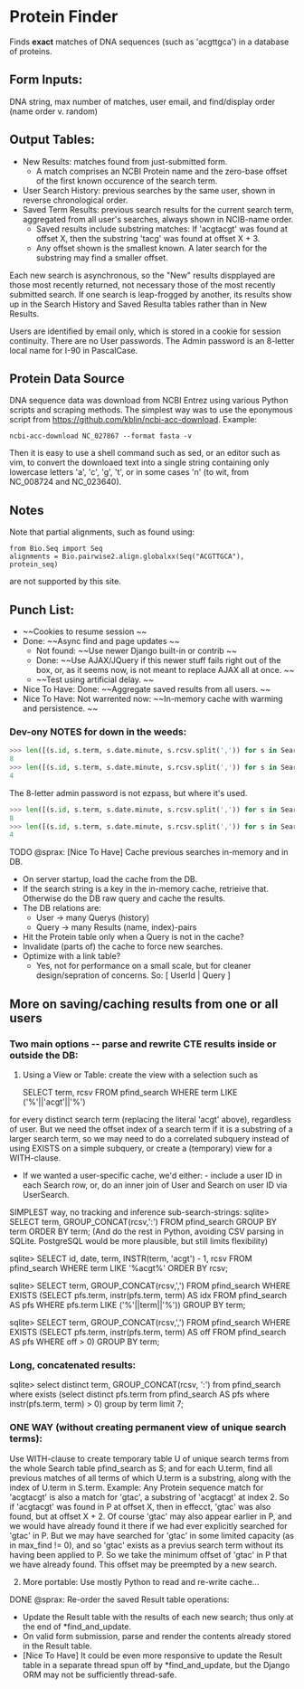 # Protein Finder

Finds **exact** matches of DNA sequences (such as 'acgttgca') in a database of proteins.

## Form Inputs:
DNA string, max number of matches, user email, and find/display order (name order v. random)

## Output Tables:
- New Results: matches found from just-submitted form.  
    - A match comprises an NCBI Protein name and the zero-base offset of the first known occurence of the search term.
- User Search History: previous searches by the same user, shown in reverse chronological order.
- Saved Term Results: previous search results for the current search term, aggregated from all user's searches, always shown in NCIB-name order.
    - Saved results include substring matches: If 'acgtacgt' was found at offset X, then the substring 'tacg' was found at offset X + 3.
    - Any offset shown is the smallest known.  A later search for the substring may find a smaller offset.

Each new search is asynchronous, so the "New" results dispplayed are those most recently returned, not necessary those of the most recently submitted search.  If one search is leap-frogged by another, its results show up in the Search History and Saved Resulta tables rather than in New Results.

Users are identified by email only, which is stored in a cookie for session continuity.  There are no User passwords.  The Admin password is an 8-letter local name for I-90 in PascalCase.

## Protein Data Source

DNA sequence data was download from NCBI Entrez using various Python scripts and scraping methods.
The simplest way was to use the eponymous script from https://github.com/kblin/ncbi-acc-download.
Example:

```shell
ncbi-acc-download NC_027867 --format fasta -v
```
Then it is easy to use a shell command such as sed, or an editor such as vim,
to convert the downloaed text into a single string containing only lowercase
letters 'a', 'c', 'g', 't', or in some cases 'n' (to wit, from NC_008724 and
NC_023640).

## Notes

Note that partial alignments, such as found using:

    from Bio.Seq import Seq
    alignments = Bio.pairwise2.align.globalxx(Seq("ACGTTGCA"), protein_seq)

are not supported by this site.

## Punch List:

- ~~Cookies to resume session ~~
- Done: ~~Async find and page updates ~~
    - Not found: ~~Use newer Django built-in or contrib ~~
    - Done: ~~Use AJAX/JQuery if this newer stuff fails right out of the box, or, as it seems now, is not meant to replace AJAX all at once. ~~
    - ~~Test using artificial delay. ~~
- Nice To Have: Done: ~~Aggregate saved results from all users. ~~
- Nice To Have: Not warrented now: ~~In-memory cache with warming and persistence. ~~

### Dev-ony NOTES for down in the weeds:

```python
>>> len([(s.id, s.term, s.date.minute, s.rcsv.split(',')) for s in Search.objects.filter(term__contains='gtca').order_by('user').distinct().reverse()])
8
>>> len([(s.id, s.term, s.date.minute, s.rcsv.split(',')) for s in Search.objects.filter(term__contains='ggtca').order_by('user').distinct().reverse()])
4
```

The 8-letter admin password is not ezpass, but where it's used.

```python
>>> len([(s.id, s.term, s.date.minute, s.rcsv.split(',')) for s in Search.objects.filter(term__contains='gtca').order_by('user').distinct().reverse()])
8
>>> len([(s.id, s.term, s.date.minute, s.rcsv.split(',')) for s in Search.objects.filter(term__contains='ggtca').order_by('user').distinct().reverse()])
4
```

TODO @sprax: [Nice To Have] Cache previous searches in-memory and in DB.
- On server startup, load the cache from the DB.
- If the search string is a key in the in-memory cache,
    retrieive that.
    Otherwise do the DB raw query and cache the results.
- The DB relations are:
    - User -> many Querys (history)
    - Query -> many Results (name, index)-pairs
- Hit the Protein table only when a Query is not
    in the cache?
- Invalidate (parts of) the cache to force new searches.
- Optimize with a link table?
    - Yes, not for performance on a small scale,
        but for cleaner design/sepration of concerns.
        So: [ UserId | Query ]

## More on saving/caching results from one or all users

### Two main options -- parse and rewrite CTE results inside or outside the DB:

1.  Using a View or Table: create the view with a selection such as

    SELECT term, rcsv FROM pfind_search
    WHERE  term LIKE ('%'||'acgt'||'%')

for every distinct search term (replacing the literal 'acgt' above),
regardless of user.  But we need the offset index of a search term
if it is a substring of a larger search term, so we may need to do
a correlated subquery instead of using EXISTS on a simple subquery,
or create a (temporary) view for a WITH-clause.

* If we wanted a user-specific cache, we'd either:
        - include a user ID in each Search row, or,
        do an inner join of User and Search on user ID
        via UserSearch.

SIMPLEST way, no tracking and inference sub-search-strings:
sqlite> SELECT term, GROUP_CONCAT(rcsv,':') FROM pfind_search GROUP BY
        term ORDER BY term;
(And do the rest in Python, avoiding CSV parsing in SQLite.
PostgreSQL would be more plausible, but still limits flexibility)

sqlite> SELECT id, date, term, INSTR(term, 'acgt') - 1, rcsv
        FROM pfind_search
        WHERE term LIKE '%acgt%'
        ORDER BY rcsv;

sqlite> SELECT term, GROUP_CONCAT(rcsv,',') FROM pfind_search WHERE
        EXISTS (SELECT pfs.term, instr(pfs.term, term) AS idx FROM
        pfind_search AS pfs WHERE pfs.term LIKE ('%'||term||'%'))
        GROUP BY term;

sqlite> SELECT term, GROUP_CONCAT(rcsv,',') FROM pfind_search WHERE
        EXISTS (SELECT pfs.term, instr(pfs.term, term) AS off FROM
        pfind_search AS pfs WHERE off > 0) GROUP BY term;

### Long, concatenated results:
sqlite> select distinct term, GROUP_CONCAT(rcsv, ':') from pfind_search
        where exists (select distinct pfs.term from pfind_search AS pfs
        where instr(pfs.term, term) > 0) group by term limit 7;


### ONE WAY (without creating permanent view of unique search terms):
Use WITH-clause to create temporary table U of unique search terms
from the whole Search table pfind_search as S;
and for each U.term, find all previous matches of all terms of which
U.term is a substring, along with the index of U.term in S.term.
Example: Any Protein sequence match for 'acgtacgt' is also a match
for 'gtac', a substring of 'acgtacgt' at index 2.  So if 'acgtacgt'
was found in P at offset X, then in effecct, 'gtac' was also found,
but at offset X + 2.  Of course 'gtac' may also appear earlier in P,
and we would have already found it there if we had ever explicitly
searched for 'gtac' in P.  But we may have searched for 'gtac' in
some limited capacity (as in max_find != 0), and so 'gtac' exists
as a previus search term without its having been applied to P.
So we take the minimum offset of 'gtac' in P that we have already
found.  This offset may be preempted by a new search.

2. More portable: Use mostly Python to read and re-write cache...

DONE @sprax: Re-order the saved Result table operations:
- Update the Result table with the results of each new search;
    thus only at the end of *find_and_update.
- On valid form submission, parse and render the contents
    already stored in the Result table.
- [Nice To Have] It could be even more responsive to update the
    Result table in a separate thread spun off by *find_and_update,
    but the Django ORM may not be sufficiently thread-safe.
